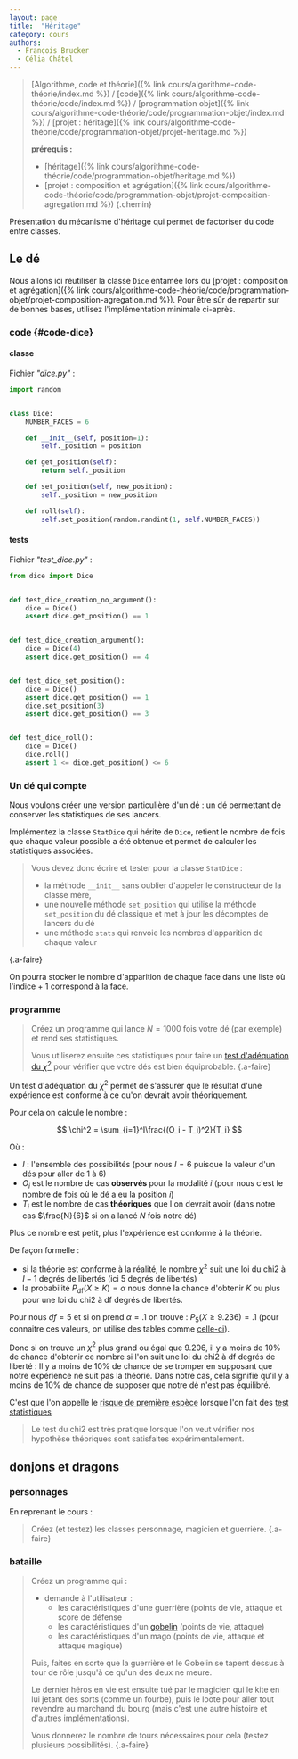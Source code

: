 ```yaml
---
layout: page
title:  "Héritage"
category: cours
authors: 
  - François Brucker
  - Célia Châtel
---
```


> [Algorithme, code et théorie]({% link cours/algorithme-code-théorie/index.md %}) / [code]({% link cours/algorithme-code-théorie/code/index.md %}) / [programmation objet]({% link cours/algorithme-code-théorie/code/programmation-objet/index.md %}) / [projet : héritage]({% link cours/algorithme-code-théorie/code/programmation-objet/projet-heritage.md %})
>
> **prérequis :**
>
> * [héritage]({% link cours/algorithme-code-théorie/code/programmation-objet/heritage.md %})
> * [projet : composition et agrégation]({% link cours/algorithme-code-théorie/code/programmation-objet/projet-composition-agregation.md %})
{.chemin}

Présentation du mécanisme d'héritage qui permet de factoriser du code entre classes.

## Le dé

Nous allons ici réutiliser la classe `Dice` entamée lors du [projet : composition et agrégation]({% link cours/algorithme-code-théorie/code/programmation-objet/projet-composition-agregation.md %}). Pour être sûr de repartir sur de bonnes bases, utilisez l'implémentation minimale ci-après.

### code {#code-dice}

#### classe

Fichier *"dice.py"* :

```python
import random


class Dice:
    NUMBER_FACES = 6

    def __init__(self, position=1):
        self._position = position

    def get_position(self):
        return self._position

    def set_position(self, new_position):
        self._position = new_position

    def roll(self):
        self.set_position(random.randint(1, self.NUMBER_FACES))
```

#### tests

Fichier *"test_dice.py"* :

```python
from dice import Dice


def test_dice_creation_no_argument():
    dice = Dice()
    assert dice.get_position() == 1


def test_dice_creation_argument():
    dice = Dice(4)
    assert dice.get_position() == 4


def test_dice_set_position():
    dice = Dice()
    assert dice.get_position() == 1
    dice.set_position(3)
    assert dice.get_position() == 3


def test_dice_roll():
    dice = Dice()
    dice.roll()
    assert 1 <= dice.get_position() <= 6

```

### Un dé qui compte

Nous voulons créer une version particulière d'un dé : un dé permettant de conserver les statistiques de ses lancers.

Implémentez la classe `StatDice` qui hérite de `Dice`, retient le nombre de fois que chaque valeur possible a été obtenue et permet de calculer les statistiques associées.

> Vous devez donc écrire et tester pour la classe `StatDice` :
>
> * la méthode `__init__` sans oublier d'appeler le constructeur de la classe mère,
> * une nouvelle méthode `set_position` qui utilise la méthode `set_position` du dé classique et met à jour les décomptes de lancers du dé
> * une méthode `stats` qui renvoie les nombres d'apparition de chaque valeur
>
{.a-faire}

On pourra stocker le nombre d'apparition de chaque face dans une liste où l'indice + 1 correspond à la face.

### programme

> Créez un programme qui lance $N=1000$  fois votre dé (par exemple) et rend ses statistiques.
>
> Vous utiliserez ensuite ces statistiques pour faire un [test d'adéquation du $\chi^2$](https://fr.wikipedia.org/wiki/Test_du_%CF%87%C2%B2#Exemple_1_:_d%C3%A9termination_de_l'%C3%A9quilibrage_d'un_d%C3%A9) pour vérifier que votre dés est bien équiprobable.
{.a-faire}

Un test d'adéquation du $\chi^2$ permet de s'assurer que le résultat d'une expérience est conforme à ce qu'on devrait avoir théoriquement.

Pour cela on calcule le nombre :

$$
\chi^2 = \sum_{i=1}^I\frac{(O_i - T_i)^2}{T_i}
$$

Où :

* $I$ : l'ensemble des possibilités (pour nous $I=6$ puisque la valeur d'un dés pour aller de 1 à 6)
* $O_i$ est le nombre de cas **observés** pour la modalité $i$ (pour nous c'est le nombre de fois où le dé a eu la position $i$)
* $T_i$ est le nombre de cas **théoriques** que l'on devrait avoir (dans notre cas $\frac{N}{6}$ si on a lancé $N$ fois notre dé)

Plus ce nombre est petit, plus l'expérience est conforme à la théorie.

De façon formelle :

* si la théorie est conforme à la réalité, le nombre $\chi^2$  suit une loi du chi2 à $I-1$ degrés de libertés (ici 5 degrés de libertés)
* la probabilité $P_{\mbox{df}}(X \geq K)=\alpha$ nous donne la chance d'obtenir $K$ ou plus pour une loi du chi2 à df degrés de libertés.

Pour nous $df = 5$ et si on prend $\alpha = .1$ on trouve : $P_{5}(X \geq 9.236) = .1$ (pour connaitre ces valeurs, on utilise des tables comme [celle-ci](https://people.richland.edu/james/lecture/m170/tbl-chi.html)).

Donc si on trouve un $\chi^2$ plus grand ou égal que $9.206$, il y a moins de 10% de chance d'obtenir ce nombre si l'on suit une loi du chi2 à df degrés de liberté : Il y a moins de 10% de chance de se tromper en supposant que notre expérience ne suit pas la théorie. Dans notre cas, cela signifie qu'il y a moins de 10% de chance de supposer que notre dé n'est pas équilibré.

C'est que l'on appelle le [risque de première espèce](https://fr.wikipedia.org/wiki/Test_statistique#Risque_de_premi%C3%A8re_esp%C3%A8ce_et_confiance) lorsque l'on fait des [test statistiques](https://fr.wikipedia.org/wiki/Test_statistique)

> Le test du chi2 est très pratique lorsque l'on veut vérifier nos hypothèse théoriques sont satisfaites expérimentalement.

## donjons et dragons

### personnages

En reprenant le cours :

> Créez (et testez) les classes personnage, magicien et guerrière.
{.a-faire}

### bataille

> Créez un programme qui :
>
> * demande à l'utilisateur :
>   * les caractéristiques d'une guerrière (points de vie, attaque et score de défense
>   * les caractéristiques d'un [gobelin](https://www.aidedd.org/dnd/monstres.php?vf=gobelin) (points de vie, attaque)
>   * les caractéristiques d'un mago (points de vie, attaque et attaque magique)
>
> Puis,  faites en sorte que la guerrière et le Gobelin se tapent dessus à tour de rôle
> jusqu'à ce qu'un des deux ne meure.
>
> Le dernier héros en vie est ensuite tué par le magicien qui le kite en lui jetant des sorts (comme un fourbe), puis le loote pour aller tout revendre au marchand du bourg (mais c'est une autre histoire et d'autres implémentations).
>  
> Vous donnerez le nombre de tours nécessaires pour cela (testez plusieurs possibilités).
{.a-faire}
